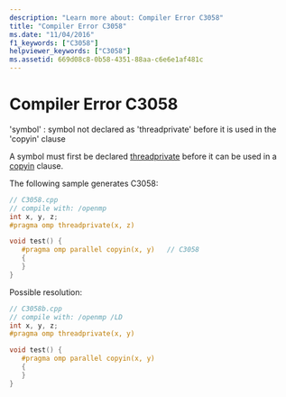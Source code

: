 ```yaml
---
description: "Learn more about: Compiler Error C3058"
title: "Compiler Error C3058"
ms.date: "11/04/2016"
f1_keywords: ["C3058"]
helpviewer_keywords: ["C3058"]
ms.assetid: 669d08c8-0b58-4351-88aa-c6e6e1af481c
---
```

# Compiler Error C3058

'symbol' : symbol not declared as 'threadprivate' before it is used in the 'copyin' clause

A symbol must first be declared [threadprivate](../../parallel/openmp/reference/openmp-directives.md#threadprivate) before it can be used in a [copyin](../../parallel/openmp/reference/openmp-clauses.md#copyin) clause.

The following sample generates C3058:

```cpp
// C3058.cpp
// compile with: /openmp
int x, y, z;
#pragma omp threadprivate(x, z)

void test() {
   #pragma omp parallel copyin(x, y)   // C3058
   {
   }
}
```

Possible resolution:

```cpp
// C3058b.cpp
// compile with: /openmp /LD
int x, y, z;
#pragma omp threadprivate(x, y)

void test() {
   #pragma omp parallel copyin(x, y)
   {
   }
}
```
